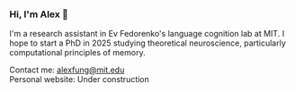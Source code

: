 ### Hi, I'm Alex 👋
I'm a research assistant in Ev Fedorenko's language cognition lab at MIT. I hope to start a PhD in 2025 studying theoretical neuroscience, particularly computational principles of memory.

Contact me: alexfung@mit.edu <br />
Personal website: Under construction

